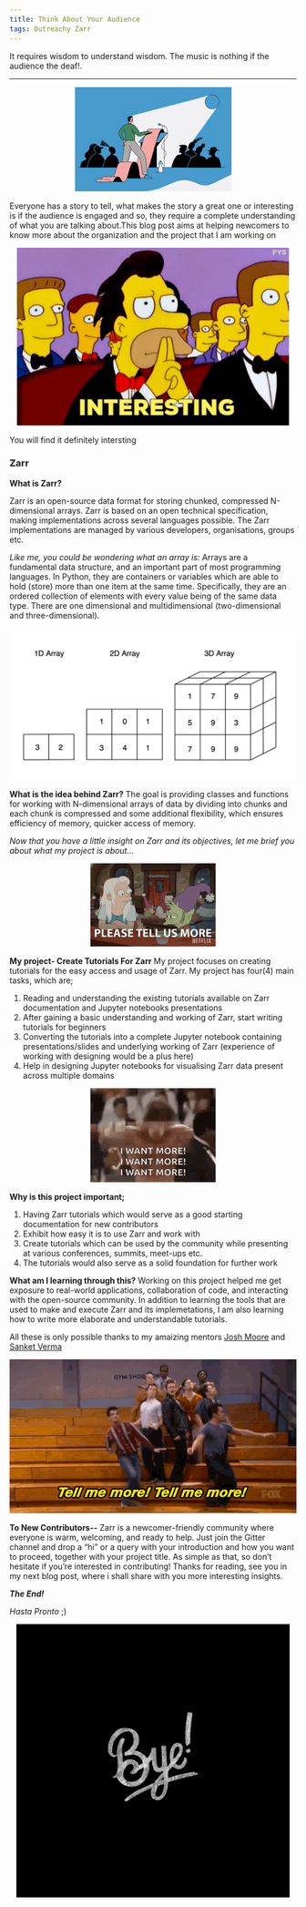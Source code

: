 ```yaml
---
title: Think About Your Audience
tags: Outreachy Zarr
---
```


It requires wisdom to understand wisdom. The music is nothing if the audience the deaf!.

<!--more-->
---
<p align="center"><img src="/audience.png"> </p>

Everyone has a story to tell, what makes the story a great one or interesting is if the audience is engaged and so, they require a complete understanding of what you are talking about.This blog post aims at helping newcomers to know more about the organization and the project that I am working on

<p align="center"><img src="/Interesting.gif"> </p> You will find it definitely intersting


### Zarr

**What is Zarr?**

Zarr is an open-source data format for storing chunked, compressed N-dimensional arrays. Zarr is based on an open technical specification, making implementations across several languages possible. The Zarr implementations are managed by various developers, organisations, groups etc.

*Like me, you could be wondering what an array is:*
Arrays are a fundamental data structure, and an important part of most programming languages. In Python, they are containers or variables which are able to hold (store) more than one item at the same time. Specifically, they are an ordered collection of elements with every value being of the same data type.
There are one dimensional and multidimensional (two-dimensional and three-dimensional). 

<p align="center"><img src="/Array-type.png"> </p>

**What is the idea behind Zarr?**
The goal is providing classes and functions for working with N-dimensional arrays of data by dividing into chunks and each chunk is compressed and some additional flexibility, which ensures efficiency of  memory, quicker access of memory.

*Now that you have a little insight on Zarr and its objectives, let me brief you about what my project is about...*

<p align="center"><img src="/Tell-us.gif"> </p>

**My project- Create Tutorials For Zarr**
My project focuses on creating tutorials for the easy access and usage of Zarr. My project has four(4) main tasks, which are;

   1. Reading and understanding the existing tutorials available on Zarr documentation and Jupyter notebooks presentations
   2. After gaining a basic understanding and working of Zarr, start writing tutorials for beginners
   3. Converting the tutorials into a complete Jupyter notebook containing presentations/slides and underlying working of Zarr (experience of working with designing would be a plus here)
   4. Help in designing Jupyter notebooks for visualising Zarr data present across multiple domains

<p align="center"><img src="/freak-out.gif"> </p>

**Why is this project important;**
   1. Having Zarr tutorials which would serve as a good starting documentation for new contributors
   2. Exhibit how easy it is to use Zarr and work with
   3. Create tutorials which can be used by the community while presenting at various conferences, summits, meet-ups etc.
   4. The tutorials would also serve as a solid foundation for further work

**What am I learning through this?**
Working on this project helped me get exposure to real-world applications, collaboration of code, and interacting with the open-source community. In addition to learning the tools that are used to make and execute Zarr and its implemetations, I am also learning how to write more elaborate and understandable tutorials.
 
 All these is only possible thanks to my amaizing mentors [Josh Moore](https://github.com/joshmoore) and [Sanket Verma](https://github.com/MSanKeys963)

<p align="center"><img src="/more-more.gif"> </p>

**To New Contributors--**
Zarr is a newcomer-friendly community where everyone is warm, welcoming, and ready to help. Just join the Gitter channel and drop a “hi” or a query with your introduction and how you want to proceed, together with your project title. As simple as that, so don’t hesitate if you’re interested in contributing! Thanks for reading, see you in my next blog post, where i shall share with you more interesting insights. 

***The End!***

*Hasta Pronto* ;)

<p align="center"><img src="/goodbye.gif"> </p>


